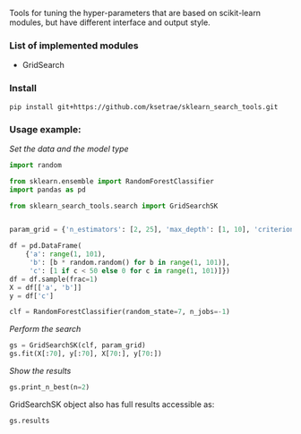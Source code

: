 Tools for tuning the hyper-parameters that are based on scikit-learn modules, 
but have different interface and output style.  

### List of implemented modules
- GridSearch

### Install
```
pip install git+https://github.com/ksetrae/sklearn_search_tools.git
```
### Usage example:  
_Set the data and the model type_  
```python
import random

from sklearn.ensemble import RandomForestClassifier
import pandas as pd

from sklearn_search_tools.search import GridSearchSK


param_grid = {'n_estimators': [2, 25], 'max_depth': [1, 10], 'criterion': ['gini']}

df = pd.DataFrame(
    {'a': range(1, 101),
     'b': [b * random.random() for b in range(1, 101)],
     'c': [1 if c < 50 else 0 for c in range(1, 101)]})
df = df.sample(frac=1)
X = df[['a', 'b']]
y = df['c']

clf = RandomForestClassifier(random_state=7, n_jobs=-1)
```

_Perform the search_
```python
gs = GridSearchSK(clf, param_grid)
gs.fit(X[:70], y[:70], X[70:], y[70:])
```

_Show the results_
```python
gs.print_n_best(n=2)
```

GridSearchSK object also has full results accessible as: 
```python
gs.results
```
